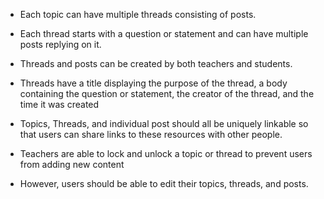 - Each topic can have multiple threads consisting of posts.

- Each thread starts with a question or statement and can have multiple posts replying on it.

- Threads and posts can be created by both teachers and students.

- Threads have a title displaying the purpose of the thread, a 
body containing the question or statement, the creator of the thread, and the time it was created

- Topics, Threads, and individual post should all be uniquely linkable so that users can
share links to these resources with other people.

- Teachers are able to lock and unlock a topic or thread to prevent users from adding new content

- However, users should be able to edit their topics, threads, and posts.
